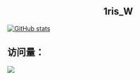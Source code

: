 <h2 align="center">1ris_W</h2>

[![GitHub stats](https://github-readme-stats.vercel.app/api?username=Erica-Iris&theme=radical)](https://github.com/anuraghazra/github-readme-stats)

## 访问量： 
![](https://profile-counter.glitch.me/Erica-Iris/count.svg)
